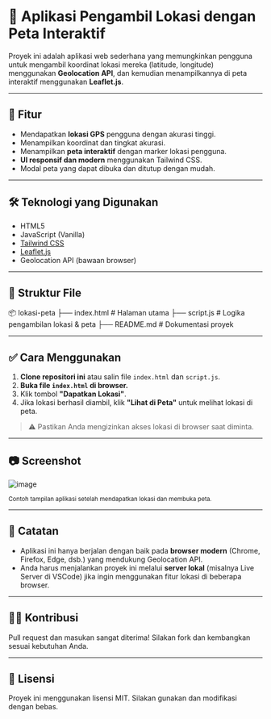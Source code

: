 # 📍 Aplikasi Pengambil Lokasi dengan Peta Interaktif

Proyek ini adalah aplikasi web sederhana yang memungkinkan pengguna untuk mengambil koordinat lokasi mereka (latitude, longitude) menggunakan **Geolocation API**, dan kemudian menampilkannya di peta interaktif menggunakan **Leaflet.js**.

---

## 🚀 Fitur

- Mendapatkan **lokasi GPS** pengguna dengan akurasi tinggi.
- Menampilkan koordinat dan tingkat akurasi.
- Menampilkan **peta interaktif** dengan marker lokasi pengguna.
- **UI responsif dan modern** menggunakan Tailwind CSS.
- Modal peta yang dapat dibuka dan ditutup dengan mudah.

---

## 🛠️ Teknologi yang Digunakan

- HTML5
- JavaScript (Vanilla)
- [Tailwind CSS](https://tailwindcss.com/)
- [Leaflet.js](https://leafletjs.com/)
- Geolocation API (bawaan browser)

---

## 📁 Struktur File

📦 lokasi-peta
├── index.html # Halaman utama
├── script.js # Logika pengambilan lokasi & peta
├── README.md # Dokumentasi proyek


---

## ✅ Cara Menggunakan

1. **Clone repositori ini** atau salin file `index.html` dan `script.js`.
2. **Buka file `index.html` di browser.**
3. Klik tombol **"Dapatkan Lokasi"**.
4. Jika lokasi berhasil diambil, klik **"Lihat di Peta"** untuk melihat lokasi di peta.

> ⚠️ Pastikan Anda mengizinkan akses lokasi di browser saat diminta.

---

## 📷 Screenshot

![image](https://github.com/user-attachments/assets/ffda4f87-210b-464c-bfe1-dbe85565160d)

<sup>Contoh tampilan aplikasi setelah mendapatkan lokasi dan membuka peta.</sup>

---

## 📌 Catatan

- Aplikasi ini hanya berjalan dengan baik pada **browser modern** (Chrome, Firefox, Edge, dsb.) yang mendukung Geolocation API.
- Anda harus menjalankan proyek ini melalui **server lokal** (misalnya Live Server di VSCode) jika ingin menggunakan fitur lokasi di beberapa browser.

---

## 👨‍💻 Kontribusi

Pull request dan masukan sangat diterima! Silakan fork dan kembangkan sesuai kebutuhan Anda.

---

## 📄 Lisensi

Proyek ini menggunakan lisensi MIT. Silakan gunakan dan modifikasi dengan bebas.
